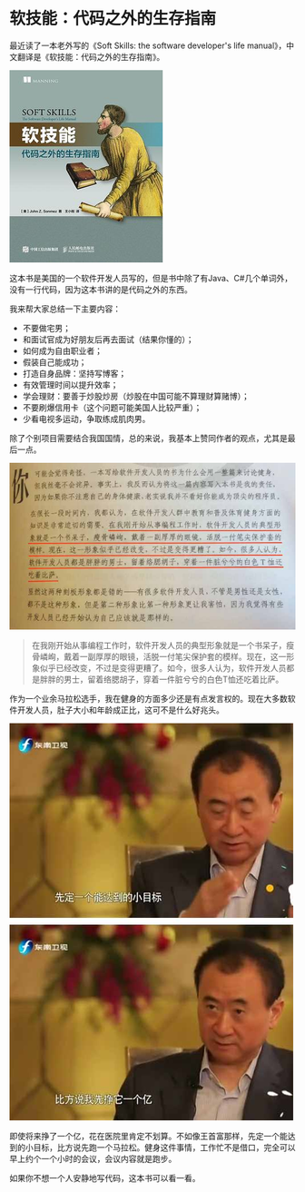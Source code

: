 # 软技能：代码之外的生存指南

最近读了一本老外写的《Soft Skills: the software developer's life manual》，中文翻译是《软技能：代码之外的生存指南》。

![cover](cover.jpg)

这本书是美国的一个软件开发人员写的，但是书中除了有Java、C#几个单词外，没有一行代码，因为这本书讲的是代码之外的东西。

我来帮大家总结一下主要内容：

- 不要做宅男；
- 和面试官成为好朋友后再去面试（结果你懂的）；
- 如何成为自由职业者；
- 假装自己能成功；
- 打造自身品牌：坚持写博客；
- 有效管理时间以提升效率；
- 学会理财：要善于炒股炒房（炒股在中国可能不算理财算赌博）；
- 不要刷爆信用卡（这个问题可能美国人比较严重）；
- 少看电视多运动，争取练成肌肉男。

除了个别项目需要结合我国国情，总的来说，我基本上赞同作者的观点，尤其是最后一点。

![book](quote.jpg)

> 在我刚开始从事编程工作时，软件开发人员的典型形象就是一个书呆子，瘦骨嶙峋，戴着一副厚厚的眼镜，活脱一付笔尖保护套的模样。现在，这一形象似乎已经改变，不过是变得更糟了。如今，很多人认为，软件开发人员都是胖胖的男士，留着络腮胡子，穿着一件脏兮兮的白色T恤还吃着比萨。

作为一个业余马拉松选手，我在健身的方面多少还是有点发言权的。现在大多数软件开发人员，肚子大小和年龄成正比，这可不是什么好兆头。

![1y](xiaomubiao.jpg)

即使将来挣了一个亿，花在医院里肯定不划算。不如像王首富那样，先定一个能达到的小目标，比方说先跑一个马拉松。健身这件事情，工作忙不是借口，完全可以早上约个一个小时的会议，会议内容就是跑步。

如果你不想一个人安静地写代码，这本书可以看一看。
